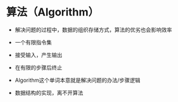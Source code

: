 # 算法（Algorithm）

* 解决问题的过程中，数据的组织存储方式，算法的优劣也会影响效率

* 一个有限指令集
* 接受输入，产生输出
* 在有限的步骤后终止

* Algorithm这个单词本意就是解决问题的办法/步骤逻辑
* 数据结构的实现，离不开算法
